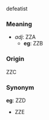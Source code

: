 defeatist
### Meaning
+ _adj_: ZZA
	+ __eg__: ZZB

### Origin

ZZC

### Synonym

__eg__: ZZD

+ ZZE


